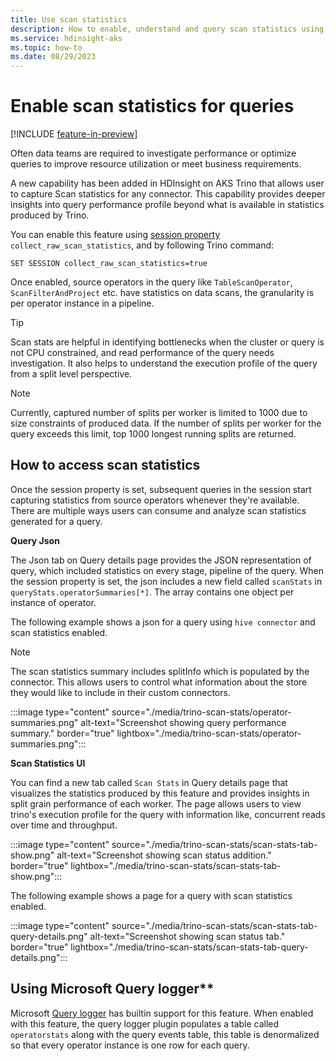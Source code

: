 ```yaml
---
title: Use scan statistics
description: How to enable, understand and query scan statistics using  query log tables for Trino clusters for HDInsight on AKS.
ms.service: hdinsight-aks
ms.topic: how-to
ms.date: 08/29/2023
---
```


# Enable scan statistics for queries

[!INCLUDE [feature-in-preview](../includes/feature-in-preview.md)]

Often data teams are required to investigate performance or optimize queries to improve resource utilization or meet business requirements. 

A new capability has been added in HDInsight on AKS Trino that allows user to capture Scan statistics for any connector. This capability provides deeper insights into query performance profile beyond what is available in statistics produced by Trino.

You can enable this feature using [session property](https://trino.io/docs/current/sql/set-session.html#session-properties.) `collect_raw_scan_statistics`, and by following Trino command:
```
SET SESSION collect_raw_scan_statistics=true
```

Once enabled, source operators in the query like `TableScanOperator`, `ScanFilterAndProject` etc. have statistics on data scans, the granularity is per operator instance in a pipeline.

> [!TIP]
> Scan stats are helpful in identifying bottlenecks when the cluster or query is not CPU constrained, and read performance of the query needs investigation. It also helps to understand the execution profile of the query from a split level perspective.

> [!NOTE]
> Currently, captured number of splits per worker is limited to 1000 due to size constraints of produced data. If the number of splits per worker for the query exceeds this limit, top 1000 longest running splits are returned.

## How to access scan statistics

Once the session property is set, subsequent queries in the session start capturing statistics from source operators whenever they're available. There are multiple ways users can consume and analyze scan statistics generated for a query.

**Query Json**

The Json tab on Query details page provides the JSON representation of query, which included statistics on every stage, pipeline of the query. When the session property is set, the json includes a new field called `scanStats` in `queryStats.operatorSummaries[*]`. The array contains one object per instance of operator.

The following example shows a json for a query using `hive connector` and scan statistics enabled.
> [!NOTE]
> The scan statistics summary includes splitInfo which is populated by the connector. This allows users to control what information about the store they would like to include in their custom connectors.

:::image type="content" source="./media/trino-scan-stats/operator-summaries.png" alt-text="Screenshot showing query performance summary." border="true" lightbox="./media/trino-scan-stats/operator-summaries.png":::

**Scan Statistics UI**

You can find a new tab called `Scan Stats` in Query details page that visualizes the statistics produced by this feature and provides insights in split grain performance of each worker. The page allows users to view trino's execution profile for the query with information like, concurrent reads over time and throughput.

:::image type="content" source="./media/trino-scan-stats/scan-stats-tab-show.png" alt-text="Screenshot showing scan status addition." border="true" lightbox="./media/trino-scan-stats/scan-stats-tab-show.png":::

The following example shows a page for a query with scan statistics enabled.

:::image type="content" source="./media/trino-scan-stats/scan-stats-tab-query-details.png" alt-text="Screenshot showing scan status tab." border="true" lightbox="./media/trino-scan-stats/scan-stats-tab-query-details.png":::

## Using Microsoft Query logger**

Microsoft [Query logger](./trino-query-logging.md) has builtin support for this feature. When enabled with this feature, the query logger plugin populates a table called `operatorstats` along with the query events table, this table is denormalized so that every operator instance is one row for each query.
